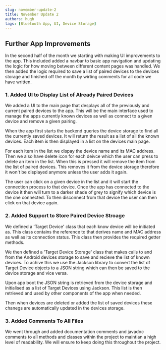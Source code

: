 ```yaml
---
slug: november-update-2
title: November Update 2
authors: hugh
tags: [Bluetooth App, UI, Device Storage]
---
```


## Further App Improvements

In the second half of the month we starting with making UI improvements to the app. This included added a navbar to basic app navigation and updating the logic for how moving between different content pages was handled. We then added the logic required to save a list of paired devices to the devices storage and finished off the month by wirting comments for all code we have written.

### 1. Added UI to Display List of Already Paired Devices

We added a UI to the main page that desplays all of the previously and current paired devices to the app. This will be the main interface used to manage the apps currently known devices as well as connect to a given device and remove a given pairing.

When the app first starts the backend queries the device storage to find all the currently saved devices. It will return the result as a list of all the known devices. Each item is then displayed in a list on the devices main page.

For each item in the list we dispay the device name and its MAC address. Then we also have delete icon for each deivce which the user can press to delete an item in the list. When this is pressed it will remove the item from the list of paired devices. This removes it from the device storage therefore it won't be displayed anymore unless the user adds it again.

The user can click on a given device in the list and it will start the connection process to that device. Once the app has connected to the device it then will turn to a darker shade of grey to signify which device is the one connected. To then disconnect from that device the user can then click on that device again.

### 2. Added Support to Store Paired Device Stroage

We defined a 'Target Device' class that each know device will be initiated as. This class contains the reference to that derives name and MAC address as well as its connection status. This class then provides the required getter methods.

We then defined a 'Target Device Storage' class that makes calls to and from the Android devices storage to save and recieve the list of known devices. To achive this we use the Jackson library to convert the list of Target Device objects to a JSON string which can then be saved to the device storage and vice versa.

Upon app boot the JSON string is retrieved from the device storage and initialised as a list of Target Devices using Jackson. This list is then retrieved and used by other components of the app when needed.

Then when devices are deleted or added the list of saved devices these chanegs are automatically updated in the devices storage.

### 3. Added Comments To All Files

We went through and added documentation comments and javadoc comments to all methods and classes within the project to maintian a high level of readability. We will ensure to keep doing this throughout the project.
